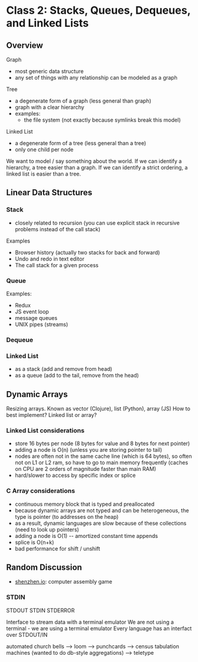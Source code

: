 # Class 2: Stacks, Queues, Dequeues, and Linked Lists

## Overview

Graph
* most generic data structure
* any set of things with any relationship can be modeled as a graph

Tree
* a degenerate form of a graph (less general than graph)
* graph with a clear hierarchy
* examples:
  * the file system (not exactly because symlinks break this model)

Linked List
* a degenerate form of a tree (less general than a tree)
* only one child per node

We want to model / say something about the world.
If we can identify a hierarchy, a tree easier than a graph.
If we can identify a strict ordering, a linked list is easier than a tree.

## Linear Data Structures

### Stack

* closely related to recursion (you can use explicit stack in recursive problems instead of the call stack)

Examples
* Browser history (actually two stacks for back and forward)
* Undo and redo in text editor
* The call stack for a given process

### Queue

Examples:
* Redux
* JS event loop
* message queues
* UNIX pipes (streams)

### Dequeue

### Linked List
* as a stack (add and remove from head)
* as a queue (add to the tail, remove from the head)

## Dynamic Arrays

Resizing arrays.
Known as vector (Clojure), list (Python), array (JS)
How to best implement? Linked list or array?

### Linked List considerations
* store 16 bytes per node (8 bytes for value and 8 bytes for next pointer)
* adding a node is O(n) (unless you are storing pointer to tail)
* nodes are often not in the same cache line (which is 64 bytes), so often not on L1 or L2 ram, so have to go to main memory frequently (caches on CPU are 2 orders of magnitude faster than main RAM)
* hard/slower to access by specific index or splice


### C Array considerations
* continuous memory block that is typed and preallocated
* because dynamic arrays are not typed and can be heterogeneous, the type is pointer (to addresses on the heap)
* as a result, dynamic languages are slow because of these collections (need to look up pointers)
* adding a node is O(1) -- amortized constant time appends
* splice is O(n+k)
* bad performance for shift / unshift

## Random Discussion

* [shenzhen.io](http://www.zachtronics.com/shenzhen-io/): computer assembly game

### STDIN

STDOUT
STDIN
STDERROR

Interface to stream data with a terminal emulator
We are not using a terminal - we are using a terminal emulator
Every language has an interfact over STDOUT/IN

automated church bells --> loom --> punchcards --> census tabulation machines (wanted to do db-style aggregations) --> teletype